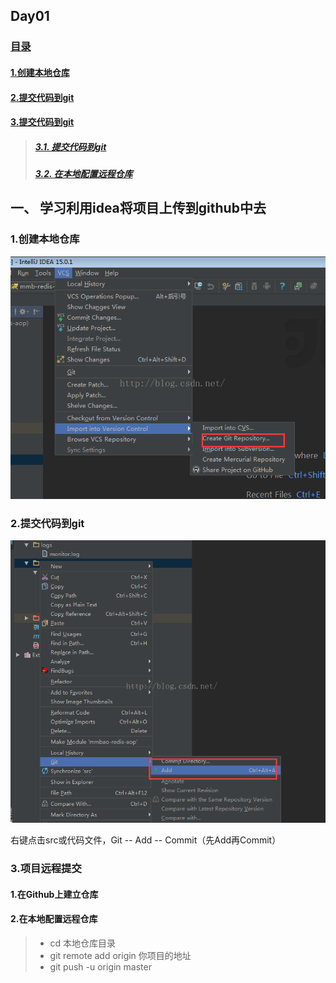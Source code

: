 
## Day01
### [目录](#jump1)
#### [1.创建本地仓库](#jump2)
#### [2.提交代码到git](#jump3)
#### [3.提交代码到git](#jump4)
  > ##### [3.1. 提交代码到git](#jump5)
  > ##### [3.2. 在本地配置远程仓库](#jump6)

## <span id="jump1"> 一、 学习利用idea将项目上传到github中去 </span>
### <span id="jump2">1.创建本地仓库</span>
![创建本地仓库](https://github.com/CodeTxp/Pictures/blob/master/%EF%BC%88%E7%89%9B%E5%AE%A2%E7%BD%91%EF%BC%89%E9%A1%B9%E7%9B%AE%E5%AD%A6%E4%B9%A0/20160317093849090.png)

###  <span id="jump3">2.提交代码到git</span> 
![提交代码到git](https://github.com/CodeTxp/Pictures/blob/master/%EF%BC%88%E7%89%9B%E5%AE%A2%E7%BD%91%EF%BC%89%E9%A1%B9%E7%9B%AE%E5%AD%A6%E4%B9%A0/20160317093852101.png)

右键点击src或代码文件，Git -- Add -- Commit（先Add再Commit）

###  <span id="jump4">3.项目远程提交</span>
####  <span id="jump5">1.在Github上建立仓库</span>
####  <span id="jump6">2.在本地配置远程仓库</span>
> * cd  本地仓库目录
> * git remote add origin 你项目的地址
> * git push -u origin master
